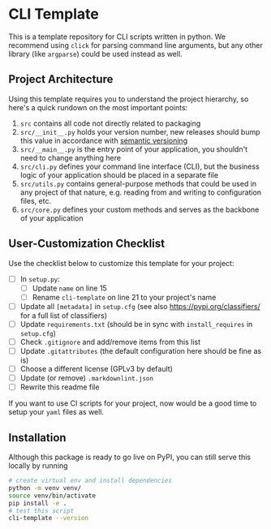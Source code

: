 # CLI Template

This is a template repository for CLI scripts written in python. We recommend
using `click` for parsing command line arguments, but any other library (like
`argparse`) could be used instead as well.

## Project Architecture

Using this template requires you to understand the project hierarchy, so here's
a quick rundown on the most important points:

1. `src` contains all code not directly related to packaging
2. `src/__init__.py` holds your version number, new releases should bump this value
   in accordance with [semantic versioning](https://semver.org/)
3. `src/__main__.py` is the entry point of your application, you shouldn't need
   to change anything here
4. `src/cli.py` defines your command line interface (CLI), but the business logic
   of your application should be placed in a separate file
5. `src/utils.py` contains general-purpose methods that could be used in any project
   of that nature, e.g. reading from and writing to configuration files, etc.
6. `src/core.py` defines your custom methods and serves as the backbone of your
   application

## User-Customization Checklist

Use the checklist below to customize this template for your project:

- [ ] In `setup.py`:
  - [ ] Update `name` on line 15
  - [ ] Rename `cli-template` on line 21 to your project's name
- [ ] Update all `[metadata]` in `setup.cfg` (see also <https://pypi.org/classifiers/>
      for a full list of classifiers)
- [ ] Update `requirements.txt` (should be in sync with `install_requires` in `setup.cfg`)
- [ ] Check `.gitignore` and add/remove items from this list
- [ ] Update `.gitattributes` (the default configuration here should be fine as is)
- [ ] Choose a different license (GPLv3 by default)
- [ ] Update (or remove) `.markdownlint.json`
- [ ] Rewrite this readme file

If you want to use CI scripts for your project, now would be a good time to setup
your `yaml` files as well.

## Installation

Although this package is ready to go live on PyPI, you can still serve this locally
by running

```bash
# create virtual env and install dependencies
python -m venv venv/
source venv/bin/activate
pip install -e .
# test this script
cli-template --version
```
